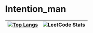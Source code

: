 # Intention_man
|[![Top Langs](https://github-readme-stats.vercel.app/api/top-langs/?username=MishailAJ\&layout=pie)](https://github.com/anuraghazra/github-readme-stats) | ![LeetCode Stats](https://leetcard.jacoblin.cool/Intention_man?theme=nord&font=Archivo)|
|-------------|---------------|

